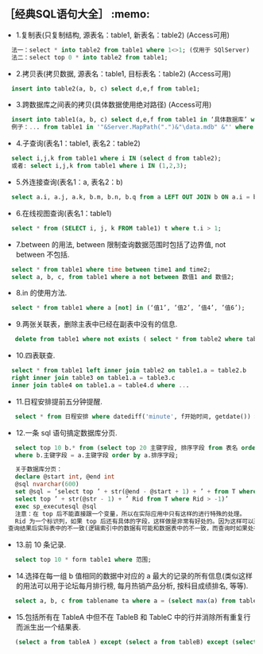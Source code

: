 <h2>［经典SQL语句大全］ :memo: </h2> 

* 1.复制表(只复制结构, 源表名：table1, 新表名：table2) (Access可用)
```sql
  法一：select * into table2 from table1 where 1<>1; (仅用于 SQlServer)
  法二：select top 0 * into table2 from table1;
```
* 2.拷贝表(拷贝数据, 源表名：table1, 目标表名：table2) (Access可用)
```sql
  insert into table2(a, b, c) select d,e,f from table1;
```
* 3.跨数据库之间表的拷贝(具体数据使用绝对路径) (Access可用)
```sql
  insert into table1(a, b, c) select d,e,f from table1 in ‘具体数据库’ where 条件;
  例子：... from table1 in '"&Server.MapPath(".")&"\data.mdb" &"' where ...
```
* 4.子查询(表名1：table1, 表名2：table2)
```sql
  select i,j,k from table1 where i IN (select d from table2);
  或者: select i,j,k from table1 where i IN (1,2,3);
```
* 5.外连接查询(表名1：a, 表名2：b)
```sql
  select a.i, a.j, a.k, b.m, b.n, b.q from a LEFT OUT JOIN b ON a.i = b.m;
```
* 6.在线视图查询(表名1：table1)
```sql
  select * from (SELECT i, j, k FROM table1) t where t.i > 1;
```
* 7.between 的用法, between 限制查询数据范围时包括了边界值, not between 不包括.
```sql
  select * from table1 where time between time1 and time2;
  select a, b, c, from table1 where a not between 数值1 and 数值2;
```
* 8.in 的使用方法.
```sql
  select * from table1 where a [not] in (‘值1’, ’值2’, ’值4’, ’值6’);
```
* 9.两张关联表，删除主表中已经在副表中没有的信息.
```sql
   delete from table1 where not exists ( select * from table2 where table1.field1 = table2.field1 );
```
* 10.四表联查.
```sql
  select * from table1 left inner join table2 on table1.a = table2.b 
  right inner join table3 on table1.a = table3.c 
  inner join table4 on table1.a = table4.d where ...
```
* 11.日程安排提前五分钟提醒.
```sql
   select * from 日程安排 where datediff('minute', f开始时间, getdate()) > 5;
```
* 12.一条 sql 语句搞定数据库分页.
```sql
   select top 10 b.* from (select top 20 主键字段, 排序字段 from 表名 order by 排序字段 desc) a, 表名b
   where b.主键字段 = a.主键字段 order by a.排序字段;

   关于数据库分页：
   declare @start int, @end int
   @sql nvarchar(600)
   set @sql = ’select top ’ + str(@end - @start + 1) + ’ + from T where rid not in(
   select top ’ + str(@str - 1) + ’ Rid from T where Rid > -1)’
   exec sp_executesql @sql
   注意：在 top 后不能直接跟一个变量，所以在实际应用中只有这样的进行特殊的处理。
   Rid 为一个标识列，如果 top 后还有具体的字段，这样做是非常有好处的。因为这样可以避免 top 的字段如果是逻辑索引，
 查询结果后实际表中的不一致(逻辑索引中的数据有可能和数据表中的不一致，而查询时如果处在索引则首先查询索引).
 ```
* 13.前 10 条记录.
```sql
   select top 10 * form table1 where 范围;
```
* 14.选择在每一组 b 值相同的数据中对应的 a 最大的记录的所有信息(类似这样的用法可以用于论坛每月排行榜, 
每月热销产品分析, 按科目成绩排名, 等等).
```sql
   select a, b, c from tablename ta where a = (select max(a) from tablename tb where tb.b = ta.b);
```
* 15.包括所有在 TableA 中但不在 TableB 和 TableC 中的行并消除所有重复行而派生出一个结果表.
```sql
   (select a from tableA ) except (select a from tableB) except (select a from tableC);
```
